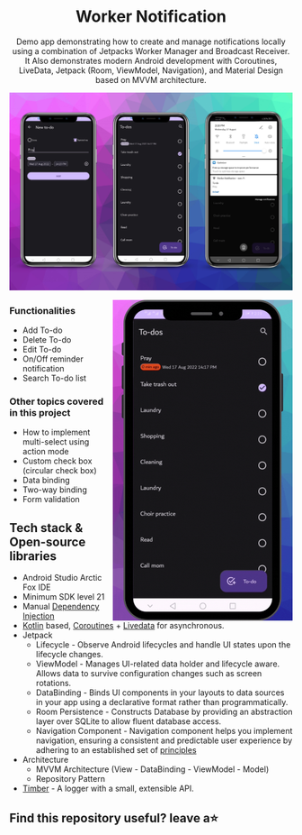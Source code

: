 <h1 align="center">Worker Notification</h1>

<p align="center">  
Demo app demonstrating how to create and manage notifications locally using a combination of Jetpacks Worker Manager and Broadcast Receiver. It Also demonstrates modern Android development with Coroutines, LiveData, Jetpack (Room, ViewModel, Navigation), and Material Design based on MVVM architecture.
</p>

<p align="center">
<img src="/previews/screenshot.png"/>
</p>

<img src="/previews/gif.gif" align="right" width="320"/>

### Functionalities
- Add To-do
- Delete To-do
- Edit To-do
- On/Off reminder notification
- Search To-do list

### Other topics covered in this project
- How to implement multi-select using action mode
- Custom check box (circular check box)
- Data binding
- Two-way binding
- Form validation

## Tech stack & Open-source libraries
- Android Studio Arctic Fox IDE
- Minimum SDK level 21
- Manual [Dependency Injection](https://developer.android.com/training/dependency-injection)
- [Kotlin](https://kotlinlang.org/) based, [Coroutines](https://github.com/Kotlin/kotlinx.coroutines) + [Livedata](https://developer.android.com/topic/libraries/architecture/livedata) for asynchronous.
- Jetpack
  - Lifecycle - Observe Android lifecycles and handle UI states upon the lifecycle changes.
  - ViewModel - Manages UI-related data holder and lifecycle aware. Allows data to survive configuration changes such as screen rotations.
  - DataBinding - Binds UI components in your layouts to data sources in your app using a declarative format rather than programmatically.
  - Room Persistence - Constructs Database by providing an abstraction layer over SQLite to allow fluent database access.
  - Navigation Component - Navigation component helps you implement navigation, ensuring a consistent and predictable user experience by adhering to an established set of [principles](https://developer.android.com/guide/navigation/navigation-principles)
- Architecture
  - MVVM Architecture (View - DataBinding - ViewModel - Model)
  - Repository Pattern
- [Timber](https://github.com/JakeWharton/timber) - A logger with a small, extensible API.


## Find this repository useful? leave a⭐
 
